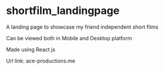# shortfilm_landingpage
A landing page to showcase my friend independent short films

Can be viewed both in Mobile and Desktop platform 

Made using React js

Url link: ace-productions.me
